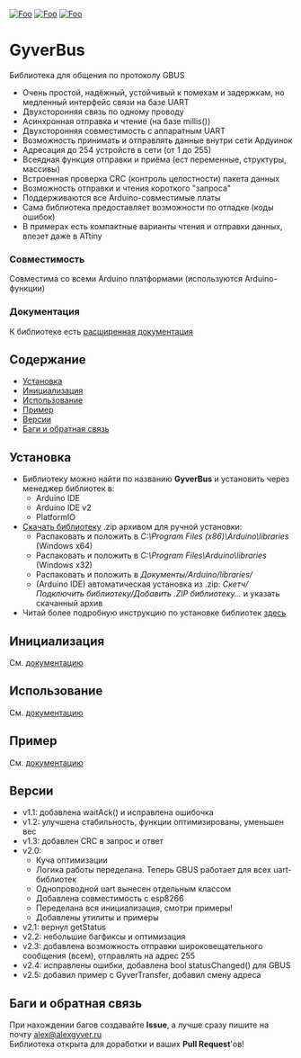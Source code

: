 [![Foo](https://img.shields.io/badge/Version-2.5-brightgreen.svg?style=flat-square)](#versions)
[![Foo](https://img.shields.io/badge/Website-AlexGyver.ru-blue.svg?style=flat-square)](https://alexgyver.ru/)
[![Foo](https://img.shields.io/badge/%E2%82%BD$%E2%82%AC%20%D0%9D%D0%B0%20%D0%BF%D0%B8%D0%B2%D0%BE-%D1%81%20%D1%80%D1%8B%D0%B1%D0%BA%D0%BE%D0%B9-orange.svg?style=flat-square)](https://alexgyver.ru/support_alex/)

# GyverBus
Библиотека для общения по протоколу GBUS
- Очень простой, надёжный, устойчивый к помехам и задержкам, но медленный интерфейс связи на базе UART
- Двухсторонняя связь по одному проводу
- Асинхронная отправка и чтение (на базе millis())
- Двухсторонняя совместимость с аппаратным UART
- Возможность принимать и отправлять данные внутри сети Ардуинок
- Адресация до 254 устройств в сети (от 1 до 255)
- Всеядная функция отправки и приёма (ест переменные, структуры, массивы)
- Встроенная проверка CRC (контроль целостности) пакета данных
- Возможность отправки и чтения короткого "запроса"
- Поддерживаются все Arduino-совместимые платы
- Сама библиотека предоставляет возможности по отладке (коды ошибок)
- В примерах есть компактные варианты чтения и отправки данных, влезет даже в ATtiny

### Совместимость
Совместима со всеми Arduino платформами (используются Arduino-функции)

### Документация
К библиотеке есть [расширенная документация](https://alexgyver.ru/GyverBus/)

## Содержание
- [Установка](#install)
- [Инициализация](#init)
- [Использование](#usage)
- [Пример](#example)
- [Версии](#versions)
- [Баги и обратная связь](#feedback)

<a id="install"></a>
## Установка
- Библиотеку можно найти по названию **GyverBus** и установить через менеджер библиотек в:
    - Arduino IDE
    - Arduino IDE v2
    - PlatformIO
- [Скачать библиотеку](https://github.com/GyverLibs/GyverBus/archive/refs/heads/main.zip) .zip архивом для ручной установки:
    - Распаковать и положить в *C:\Program Files (x86)\Arduino\libraries* (Windows x64)
    - Распаковать и положить в *C:\Program Files\Arduino\libraries* (Windows x32)
    - Распаковать и положить в *Документы/Arduino/libraries/*
    - (Arduino IDE) автоматическая установка из .zip: *Скетч/Подключить библиотеку/Добавить .ZIP библиотеку…* и указать скачанный архив
- Читай более подробную инструкцию по установке библиотек [здесь](https://alexgyver.ru/arduino-first/#%D0%A3%D1%81%D1%82%D0%B0%D0%BD%D0%BE%D0%B2%D0%BA%D0%B0_%D0%B1%D0%B8%D0%B1%D0%BB%D0%B8%D0%BE%D1%82%D0%B5%D0%BA)

<a id="init"></a>
## Инициализация
См. [документацию](https://alexgyver.ru/GyverBus/)

<a id="usage"></a>
## Использование
См. [документацию](https://alexgyver.ru/GyverBus/)

<a id="example"></a>
## Пример
См. [документацию](https://alexgyver.ru/GyverBus/)

<a id="versions"></a>
## Версии
- v1.1: добавлена waitAck() и исправлена ошибочка
- v1.2: улучшена стабильность, функции оптимизированы, уменьшен вес
- v1.3: добавлен CRC в запрос и ответ
- v2.0: 
    - Куча оптимизации
    - Логика работы переделана. Теперь GBUS работает для всех uart-библиотек
    - Однопроводной uart вынесен отдельным классом
    - Добавлена совместимость с esp8266
    - Переделана вся инициализация, смотри примеры!
    - Добавлены утилиты и примеры
- v2.1: вернул getStatus
- v2.2: небольшие багфиксы и оптимизация
- v2.3: добавлена возможность отправки широковещательного сообщения (всем), отправлять на адрес 255
- v2.4: исправлены ошибки, добавлена bool statusChanged() для GBUS
- v2.5: добавил пример с GyverTransfer, добавил смену адреса

<a id="feedback"></a>
## Баги и обратная связь
При нахождении багов создавайте **Issue**, а лучше сразу пишите на почту [alex@alexgyver.ru](mailto:alex@alexgyver.ru)  
Библиотека открыта для доработки и ваших **Pull Request**'ов!
